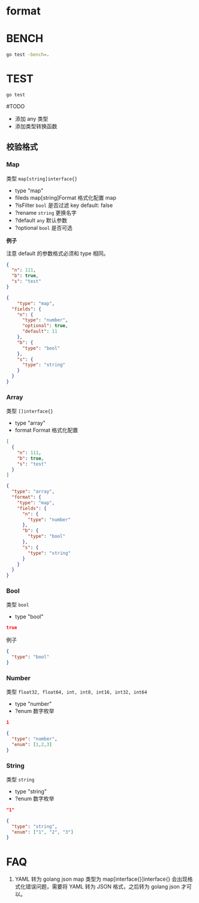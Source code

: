 # format

# BENCH

```bash
go test -bench=.
```

#  TEST

```bash
go test
```

#TODO

- 添加 any 类型
- 添加类型转换函数

## 校验格式

### Map

类型 `map[string]interface{}`

- type "map"
- fileds map[string]Format 格式化配置 map
- ?isFilter `bool` 是否过滤 key default: false
- ?rename `string` 更换名字
- ?default `any` 默认参数
- ?optional `bool` 是否可选

**例子**

注意 default 的参数格式必须和 type 相同。

```json
{
  "n": 111,
  "b": true,
  "s": "test"
}
```

```json
{
	"type": "map",
  "fields": {
    "n": {
      "type": "number",
      "optional": true,
      "default": 11
    },
    "b": {
      "type": "bool"
    },
    "s": {
      "type": "string"
    }
  }
}
```

### Array

类型 `[]interface{}`

- type "array"
- format Format 格式化配置

```json
[
  {
    "n": 111,
    "b": true,
    "s": "test"
  }
]
```
```json
{
  "type": "array",
  "format": {
    "type": "map",
    "fields": {
      "n": {
        "type": "number"
      },
      "b": {
        "type": "bool"
      },
      "s": {
        "type": "string"
      }
    }
  }
}
```
### Bool

类型 `bool`

- type "bool"

```json
true
```

例子
```json
{
  "type": "bool"
}
```
### Number

类型 `float32, float64, int, int8, int16, int32, int64`

- type "number"
- ?enum 数字枚举

```json
1
```

```json
{
  "type": "number",
  "enum": [1,2,3]
}
```
### String

类型 `string`

- type "string"
- ?enum 数字枚举

```json
"1"
```

```json
{
  "type": "string",
  "enum": ["1", "2", "3"]
}
```

# FAQ

1. YAML 转为 golang json map 类型为 map[interface{}]interface{} 会出现格式化错误问题，需要将 YAML 转为 JSON 格式，之后转为 golang json 才可以。